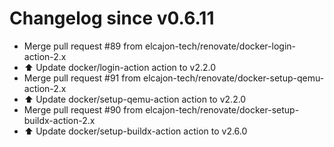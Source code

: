 # Changelog since v0.6.11
- Merge pull request #89 from elcajon-tech/renovate/docker-login-action-2.x 
- ⬆️ Update docker/login-action action to v2.2.0 
- Merge pull request #91 from elcajon-tech/renovate/docker-setup-qemu-action-2.x 
- ⬆️ Update docker/setup-qemu-action action to v2.2.0 
- Merge pull request #90 from elcajon-tech/renovate/docker-setup-buildx-action-2.x 
- ⬆️ Update docker/setup-buildx-action action to v2.6.0 
